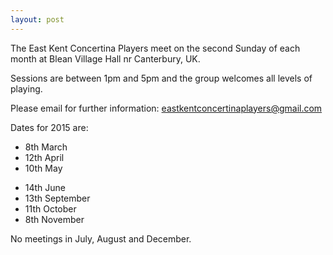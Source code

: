 ```yaml
---
layout: post
---
```

The East Kent Concertina Players meet on the second Sunday of each month at Blean Village Hall nr Canterbury, UK. 

Sessions are between 1pm and 5pm and the group welcomes all levels of playing. 

Please email for further information: eastkentconcertinaplayers@gmail.com 

Dates for 2015 are: 

* 8th March 
* 12th April 
* 10th May 
- 14th June 
- 13th September 
- 11th October 
- 8th November 

No meetings in July, August and December.
